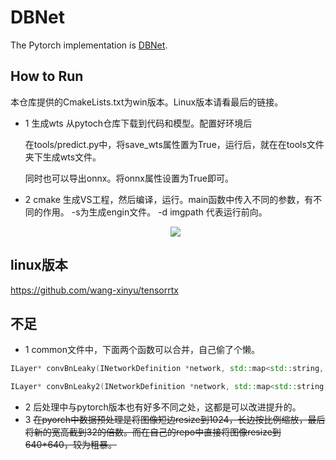 # DBNet

The Pytorch implementation is [DBNet](https://github.com/BaofengZan/DBNet.pytorch).

## How to Run

本仓库提供的CmakeLists.txt为win版本。Linux版本请看最后的链接。

* 1 生成wts
  从pytoch仓库下载到代码和模型。配置好环境后

  在tools/predict.py中，将save_wts属性置为True，运行后，就在在tools文件夹下生成wts文件。

  同时也可以导出onnx。将onnx属性设置为True即可。

* 2 cmake 生成VS工程，然后编译，运行。main函数中传入不同的参数，有不同的作用。 -s为生成engin文件。 -d imgpath 代表运行前向。

  <p align="center">
  <img src="https://user-images.githubusercontent.com/20653176/100968101-b044be00-356b-11eb-808c-9597cbe1f8de.jpg">
  </p>

## linux版本

https://github.com/wang-xinyu/tensorrtx



## 不足

* 1 common文件中，下面两个函数可以合并，自己偷了个懒。

```c++
ILayer* convBnLeaky(INetworkDefinition *network, std::map<std::string, Weights>& weightMap, ITensor& input, int outch, int ksize, int s, int g, std::string lname, bool bias = true) 
```

```c++
ILayer* convBnLeaky2(INetworkDefinition *network, std::map<std::string, Weights>& weightMap, ITensor& input, int outch, int ksize, int s, int g, std::string lname, bool bias = true)
```

* 2 后处理中与pytorch版本也有好多不同之处，这都是可以改进提升的。
* 3 ~~在pyorch中数据预处理是将图像短边resize到1024，长边按比例缩放，最后将新的宽高截到32的倍数。而在自己的repo中直接将图像resize到640*640，较为粗暴。~~
